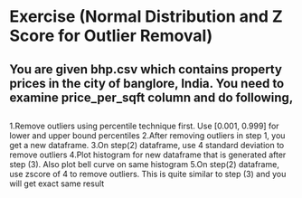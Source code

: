 # Exercise (Normal Distribution and Z Score for Outlier Removal)
## You are given bhp.csv which contains property prices in the city of banglore, India. You need to examine price_per_sqft column and do following,

##

1.Remove outliers using percentile technique first. Use [0.001, 0.999] for lower and upper bound percentiles
2.After removing outliers in step 1, you get a new dataframe.
3.On step(2) dataframe, use 4 standard deviation to remove outliers
4.Plot histogram for new dataframe that is generated after step (3). Also plot bell curve on same histogram
5.On step(2) dataframe, use zscore of 4 to remove outliers. This is quite similar to step (3) and you will get exact same result